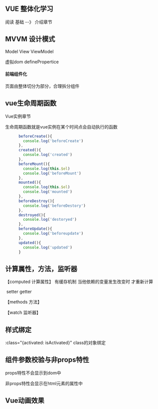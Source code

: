 ## VUE 整体化学习

阅读  基础  --》 介绍章节 

## MVVM 设计模式 

Model  View ViewModel

虚拟dom  definePropertice

#### 前端组件化

页面由整体切分为部分，合理拆分组件

## vue生命周期函数

Vue实例章节

生命周期函数就是vue实例在某个时间点会自动执行的函数

```js
	  beforeCreate(){
        console.log('beforeCreate')
      },
      created(){
        console.log('created')
      },
      beforeMount(){
        console.log(this.$el)
        console.log('beforeMount')
      },
      mounted(){
        console.log(this.$el)
        console.log('mounted')
      },
      beforeDestroy(){
        console.log('beforeDestory')
      },
      destroyed(){
        console.log('destoryed')
      },
      beforeUpdate(){
        console.log('beforeupdate')
      },
      updated(){
        console.log('updated')
      }
```



## 计算属性，方法，监听器

【computed  计算属性】 有缓存机制  当他依赖的变量发生改变时 才重新计算	

​		setter getter

【methods 方法】

【watch 监听器】



## 样式绑定

 :class="{activated: isActivated}"   class的对象绑定



## 组件参数校验与非props特性

props特性不会显示到dom中

非props特性会显示在html元素的属性中



## Vue动画效果

